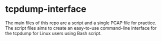 # tcpdump-interface
The main files of this repo are a script and a single PCAP file for practice. The script files aims to create an easy-to-use command-line interface
for the tcpdump for Linux users using Bash script. 
